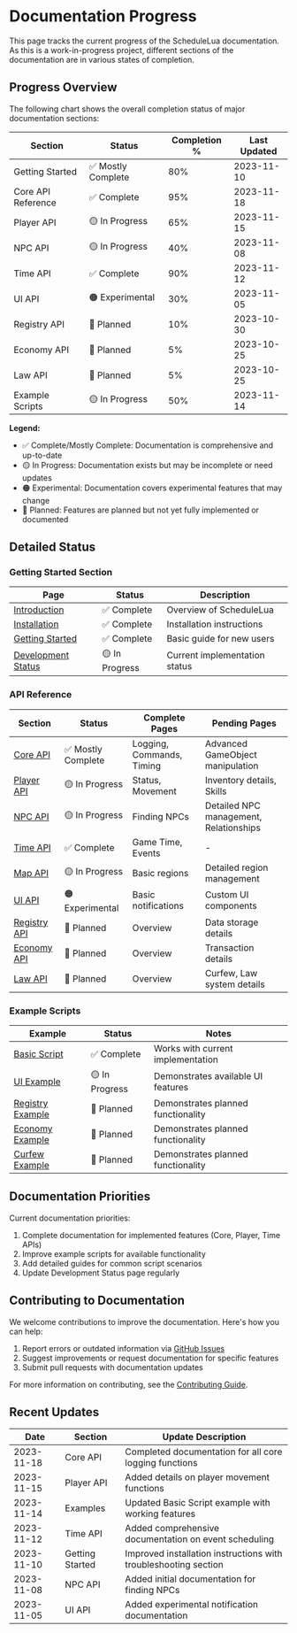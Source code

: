# Documentation Progress

This page tracks the current progress of the ScheduleLua documentation. As this is a work-in-progress project, different sections of the documentation are in various states of completion.

## Progress Overview

The following chart shows the overall completion status of major documentation sections:

| Section | Status | Completion % | Last Updated |
|---------|--------|-------------|--------------|
| Getting Started | ✅ Mostly Complete | 80% | 2023-11-10 |
| Core API Reference | ✅ Complete | 95% | 2023-11-18 |
| Player API | 🟡 In Progress | 65% | 2023-11-15 |
| NPC API | 🟡 In Progress | 40% | 2023-11-08 |
| Time API | ✅ Complete | 90% | 2023-11-12 |
| UI API | 🟠 Experimental | 30% | 2023-11-05 |
| Registry API | 🔴 Planned | 10% | 2023-10-30 |
| Economy API | 🔴 Planned | 5% | 2023-10-25 |
| Law API | 🔴 Planned | 5% | 2023-10-25 |
| Example Scripts | 🟡 In Progress | 50% | 2023-11-14 |

**Legend:**
- ✅ Complete/Mostly Complete: Documentation is comprehensive and up-to-date
- 🟡 In Progress: Documentation exists but may be incomplete or need updates
- 🟠 Experimental: Documentation covers experimental features that may change
- 🔴 Planned: Features are planned but not yet fully implemented or documented

## Detailed Status

### Getting Started Section

| Page | Status | Description |
|------|--------|-------------|
| [Introduction](/guide/) | ✅ Complete | Overview of ScheduleLua |
| [Installation](/guide/installation) | ✅ Complete | Installation instructions |
| [Getting Started](/guide/getting-started) | ✅ Complete | Basic guide for new users |
| [Development Status](/guide/development-status) | 🟡 In Progress | Current implementation status |

### API Reference

| Section | Status | Complete Pages | Pending Pages |
|---------|--------|----------------|--------------|
| [Core API](/api/) | ✅ Mostly Complete | Logging, Commands, Timing | Advanced GameObject manipulation |
| [Player API](/api/player/) | 🟡 In Progress | Status, Movement | Inventory details, Skills |
| [NPC API](/api/npc/) | 🟡 In Progress | Finding NPCs | Detailed NPC management, Relationships |
| [Time API](/api/time/game-time) | ✅ Complete | Game Time, Events | - |
| [Map API](/api/map/) | 🟡 In Progress | Basic regions | Detailed region management |
| [UI API](/api/ui/) | 🟠 Experimental | Basic notifications | Custom UI components |
| [Registry API](/api/registry/) | 🔴 Planned | Overview | Data storage details |
| [Economy API](/api/economy/) | 🔴 Planned | Overview | Transaction details |
| [Law API](/api/law/) | 🔴 Planned | Overview | Curfew, Law system details |

### Example Scripts

| Example | Status | Notes |
|---------|--------|-------|
| [Basic Script](/examples/) | ✅ Complete | Works with current implementation |
| [UI Example](/examples/ui) | 🟡 In Progress | Demonstrates available UI features |
| [Registry Example](/examples/registry) | 🔴 Planned | Demonstrates planned functionality |
| [Economy Example](/examples/economy) | 🔴 Planned | Demonstrates planned functionality |
| [Curfew Example](/examples/curfew) | 🔴 Planned | Demonstrates planned functionality |

## Documentation Priorities

Current documentation priorities:

1. Complete documentation for implemented features (Core, Player, Time APIs)
2. Improve example scripts for available functionality
3. Add detailed guides for common script scenarios
4. Update Development Status page regularly

## Contributing to Documentation

We welcome contributions to improve the documentation. Here's how you can help:

1. Report errors or outdated information via [GitHub Issues](https://github.com/ifBars/ScheduleLua/issues)
2. Suggest improvements or request documentation for specific features
3. Submit pull requests with documentation updates

For more information on contributing, see the [Contributing Guide](/guide/contributing).

## Recent Updates

| Date | Section | Update Description |
|------|---------|-------------------|
| 2023-11-18 | Core API | Completed documentation for all core logging functions |
| 2023-11-15 | Player API | Added details on player movement functions |
| 2023-11-14 | Examples | Updated Basic Script example with working features |
| 2023-11-12 | Time API | Added comprehensive documentation on event scheduling |
| 2023-11-10 | Getting Started | Improved installation instructions with troubleshooting section |
| 2023-11-08 | NPC API | Added initial documentation for finding NPCs |
| 2023-11-05 | UI API | Added experimental notification documentation | 
